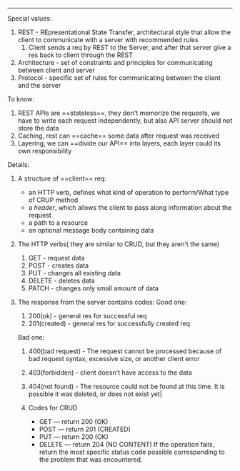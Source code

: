 ***
Special values:
1. REST - REpresentational State Transfer, architectural style that allow the client to communicate with a server with recommended rules 
	1. Client sends a req by REST to the Server, and after that server give a res back to client through the REST 
2. Architecture - set of constraints and principles for communicating between client and server 
3. Protocol - specific set of rules for communicating between the client and the server 


To know:
1. REST APIs are ==stateless==, they don't memorize the requests, we have to write each request independently, but also API server should not store the data
2. Caching, rest can ==cache== some data after request was received
3. Layering, we can ==divide our API== into layers, each layer could its own responsibility  

Details:
1. A structure of ==client== req:
	- an HTTP verb, defines what kind of operation to perform/What type of CRUP method
	- a _header_, which allows the client to pass along information about the request
	- a path to a resource
	- an optional message body containing data

2. The HTTP verbs( they are similar to CRUD, but they aren't the same)
	1. GET - request data
	2. POST - creates data 
	3. PUT - changes all existing data
	4. DELETE - deletes data
	5. PATCH - changes only small amount of data

3. The response from the server contains codes:
	Good one:
	1. 200(ok) - general res for successful req
	2. 201(created) - general res for successfully created req
	
	Bad one:
	1. 400(bad request) - The request cannot be processed because of bad request syntax, excessive size, or another client error
	2. 403(forbidden) - client doesn't have access to the data 
	3. 404(not found) - The resource could not be found at this time. It is possible it was deleted, or does not exist yet|
	
	4. Codes for CRUD  
		- GET — return 200 (OK)
		- POST — return 201 (CREATED)
		- PUT — return 200 (OK)
		- DELETE — return 204 (NO CONTENT) If the operation fails, return the most specific status code possible corresponding to the problem that was encountered.